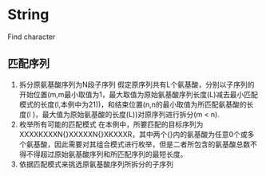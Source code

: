 # String
Find character
## 匹配序列
1. 拆分原氨基酸序列为N段子序列 
假定原序列共有L个氨基酸，分别以子序列的开始位置(m,m最小取值为1，最大取值为原始氨基酸序列长度(L)减去最小匹配模式的长度(l,本例中为21))，和结束位置(n,n的最小取值为所匹配氨基酸的长度(l )，最大值为原始氨基酸的长度(L))对原序列进行拆分(m < n).
2. 枚举所有可能的匹配模式
在本例中，所要匹配的目标序列为XXXXKXXXN{}XXXXXN{}XKXXXR，其中两个{}内的氨基酸为任意0个或多个氨基酸，因此需要对其组合模式进行枚举，但是二者所包含的氨基酸总数不得不得超过原始氨基酸序列和所匹配序列的最短长度。
3. 依据匹配模式来挑选原氨基酸序列所拆分的子序列
